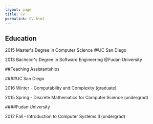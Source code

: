 ```yaml
---
layout: page
title: CV
permalink: CV.html
---
```


## Education

2015 Master's Degree in Computer Science @UC San Diego

2013 Bachelor's Degree in Software Engineering @Fudan University

##Teaching Assistantships

####UC San Diego

2016 Winter - Computability and Complexity (graduate)

2015 Spring - Discrete Mathematics for Computer Science (undergrad)

####Fudan University

2012 Fall - Introduction to Computer Systems II (undergrad)